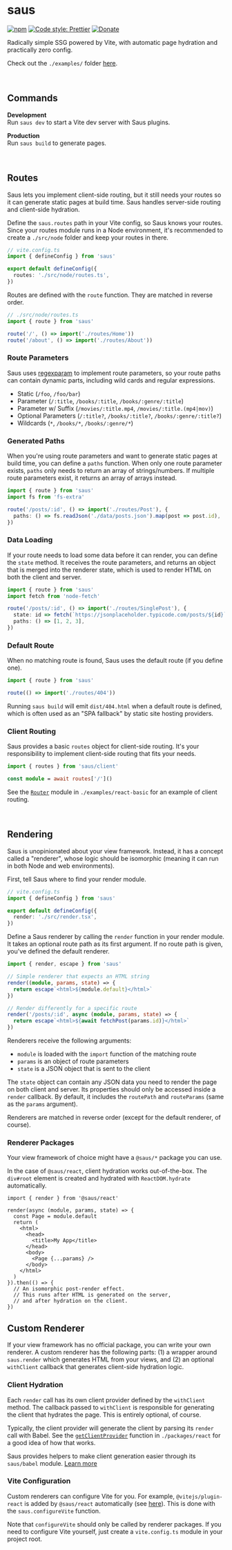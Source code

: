 # saus

[![npm](https://img.shields.io/npm/v/saus.svg)](https://www.npmjs.com/package/saus)
[![Code style: Prettier](https://img.shields.io/badge/code_style-prettier-ff69b4.svg)](https://github.com/prettier/prettier)
[![Donate](https://img.shields.io/badge/Donate-PayPal-green.svg)](https://paypal.me/alecdotbiz)

Radically simple SSG powered by Vite, with automatic page hydration and practically zero config.

Check out the `./examples/` folder [here](https://github.com/alloc/saus/tree/master/examples).

&nbsp;

## Commands

**Development**  
Run `saus dev` to start a Vite dev server with Saus plugins.

**Production**  
Run `saus build` to generate pages.

&nbsp;

## Routes

Saus lets you implement client-side routing, but it still needs your routes so it can generate static pages at build time. Saus handles server-side routing and client-side hydration.

Define the `saus.routes` path in your Vite config, so Saus knows your routes. Since your routes module runs in a Node environment, it's recommended to create a `./src/node` folder and keep your routes in there.

```ts
// vite.config.ts
import { defineConfig } from 'saus'

export default defineConfig({
  routes: './src/node/routes.ts',
})
```

Routes are defined with the `route` function. They are matched in reverse order.

```ts
// ./src/node/routes.ts
import { route } from 'saus'

route('/', () => import('./routes/Home'))
route('/about', () => import('./routes/About'))
```

### Route Parameters

Saus uses [regexparam](https://github.com/lukeed/regexparam#readme) to implement route parameters, so your route paths can contain dynamic parts, including wild cards and regular expressions.

- Static (`/foo`, `/foo/bar`)
- Parameter (`/:title`, `/books/:title`, `/books/:genre/:title`)
- Parameter w/ Suffix (`/movies/:title.mp4`, `/movies/:title.(mp4|mov)`)
- Optional Parameters (`/:title?`, `/books/:title?`, `/books/:genre/:title?`)
- Wildcards (`*`, `/books/*`, `/books/:genre/*`)

### Generated Paths

When you're using route parameters and want to generate static pages at build time, you can define a `paths` function. When only one route parameter exists, `paths` only needs to return an array of strings/numbers. If multiple route parameters exist, it returns an array of arrays instead.

```ts
import { route } from 'saus'
import fs from 'fs-extra'

route('/posts/:id', () => import('./routes/Post'), {
  paths: () => fs.readJson('./data/posts.json').map(post => post.id),
})
```

### Data Loading

If your route needs to load some data before it can render, you can define the `state` method. It receives the route parameters, and returns an object that is merged into the renderer state, which is used to render HTML on both the client and server.

```ts
import { route } from 'saus'
import fetch from 'node-fetch'

route('/posts/:id', () => import('./routes/SinglePost'), {
  state: id => fetch(`https://jsonplaceholder.typicode.com/posts/${id}`),
  paths: () => [1, 2, 3],
})
```

### Default Route

When no matching route is found, Saus uses the default route (if you define one).

```ts
import { route } from 'saus'

route(() => import('./routes/404'))
```

Running `saus build` will emit `dist/404.html` when a default route is defined, which is often used as an "SPA fallback" by static site hosting providers.

### Client Routing

Saus provides a basic `routes` object for client-side routing. It's your responsibility to implement client-side routing that fits your needs.

```ts
import { routes } from 'saus/client'

const module = await routes['/']()
```

See the [`Router`](https://github.com/alloc/saus/blob/master/examples/react-basic/src/Router.tsx) module in `./examples/react-basic` for an example of client routing.

&nbsp;

## Rendering

Saus is unopinionated about your view framework. Instead, it has a concept called a "renderer", whose logic should be isomorphic (meaning it can run in both Node and web environments).

First, tell Saus where to find your render module.

```ts
// vite.config.ts
import { defineConfig } from 'saus'

export default defineConfig({
  render: './src/render.tsx',
})
```

Define a Saus renderer by calling the `render` function in your render module. It takes an optional route path as its first argument. If no route path is given, you've defined the default renderer.

```ts
import { render, escape } from 'saus'

// Simple renderer that expects an HTML string
render((module, params, state) => {
  return escape`<html>${module.default}</html>`
})

// Render differently for a specific route
render('/posts/:id', async (module, params, state) => {
  return escape`<html>${await fetchPost(params.id)}</html>`
})
```

Renderers receive the following arguments:

- `module` is loaded with the `import` function of the matching route
- `params` is an object of route parameters
- `state` is a JSON object that is sent to the client

The `state` object can contain any JSON data you need to render the page on both client and server. Its properties should only be accessed inside a `render` callback. By default, it includes the `routePath` and `routeParams` (same as the `params` argument).

Renderers are matched in reverse order (except for the default renderer, of course).

### Renderer Packages

Your view framework of choice might have a `@saus/*` package you can use.

In the case of `@saus/react`, client hydration works out-of-the-box. The `div#root` element is created and hydrated with `ReactDOM.hydrate` automatically.

```tsx
import { render } from '@saus/react'

render(async (module, params, state) => {
  const Page = module.default
  return (
    <html>
      <head>
        <title>My App</title>
      </head>
      <body>
        <Page {...params} />
      </body>
    </html>
  )
}).then(() => {
  // An isomorphic post-render effect.
  // This runs after HTML is generated on the server,
  // and after hydration on the client.
})
```

## Custom Renderer

If your view framework has no official package, you can write your own renderer. A custom renderer has the following parts: (1) a wrapper around `saus.render` which generates HTML from your views, and (2) an optional `withClient` callback that generates client-side hydration logic.

### Client Hydration

Each `render` call has its own client provider defined by the `withClient` method. The callback passed to `withClient` is responsible for generating the client that hydrates the page. This is entirely optional, of course.

Typically, the client provider will generate the client by parsing its `render` call with Babel. See the [`getClientProvider`](https://github.com/alloc/saus/blob/b75168eafbb2ed618be26dc98b903919de00ece5/packages/react/src/node/client.ts#L18) function in `./packages/react` for a good idea of how that works.

Saus provides helpers to make client generation easier through its `saus/babel` module. [Learn more](https://github.com/alloc/saus/tree/master/babel)

### Vite Configuration

Custom renderers can configure Vite for you. For example, `@vitejs/plugin-react` is added by `@saus/react` automatically (see [here](https://github.com/alloc/saus/blob/b75168eafbb2ed618be26dc98b903919de00ece5/packages/react/src/index.ts#L6)). This is done with the `saus.configureVite` function.

Note that `configureVite` should only be called by renderer packages. If you need to configure Vite yourself, just create a `vite.config.ts` module in your project root.
